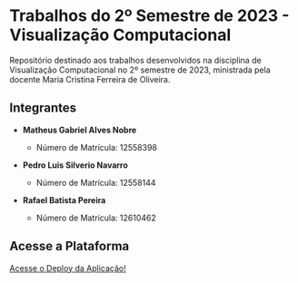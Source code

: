 # Trabalhos do 2º Semestre de 2023 - Visualização Computacional

Repositório destinado aos trabalhos desenvolvidos na disciplina de Visualização Computacional no 2º semestre de 2023, ministrada pela docente Maria Cristina Ferreira de Oliveira.

## Integrantes

- **Matheus Gabriel Alves Nobre**
  - Número de Matrícula: 12558398

- **Pedro Luis Silverio Navarro**
  - Número de Matrícula: 12558144

- **Rafael Batista Pereira**
  - Número de Matrícula: 12610462

 ## **Acesse a Plataforma**
[Acesse o Deploy da Aplicação!](https://rafaelbp07.shinyapps.io/trabalho_2/)
